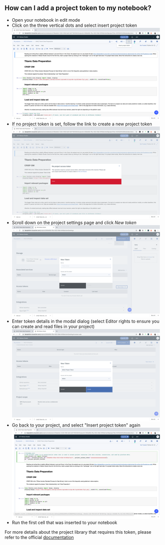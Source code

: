 ## How can I add a project token to my notebook?

- Open your notebook in edit mode
- Click on the three vertical dots and select insert project token
![](./screenshots/1.png)
- If no project token is set, follow the link to create a new project token
![](./screenshots/2.png)
- Scroll down on the project settings page and click _New token_
![](./screenshots/4.png)
- Enter token details in the modal dialog (select Editor rights to ensure you can create and read files in your project)
![](./screenshots/5.png)
- Go back to your project, and select "Insert project token" again
![](./screenshots/6.png)
- Run the first cell that was inserted to your notebook

For more details about the project library that requires this token, please refer to the official [documentation](https://dataplatform.cloud.ibm.com/docs/content/wsj/analyze-data/project-lib-python.html?audience=wdp)
